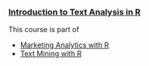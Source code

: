 ### [Introduction to Text Analysis in R](https://app.datacamp.com/learn/courses/introduction-to-text-analysis-in-r)

This course is part of 
- [Marketing Analytics with R](https://app.datacamp.com/learn/skill-tracks/marketing-analytics-with-r)
- [Text Mining with R](https://app.datacamp.com/learn/skill-tracks/text-mining-with-r)
